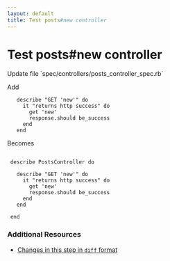 ```yaml
---
layout: default
title: Test posts#new controller
---
```


<h1 id="main">Test posts#new controller</h1>
Update file `spec/controllers/posts_controller_spec.rb`

Add
<pre><code>   describe &quot;GET &#39;new&#39;&quot; do
     it &quot;returns http success&quot; do
       get &#39;new&#39;
       response.should be_success
     end
   end</code></pre>


Becomes
<pre><code> 
 describe PostsController do
 
   describe &quot;GET &#39;new&#39;&quot; do
     it &quot;returns http success&quot; do
       get &#39;new&#39;
       response.should be_success
     end
   end
 
 end
</code></pre>



### Additional Resources

* [Changes in this step in `diff` format](https://github.com/stevenhallen/rails_getting_started_bdd/commit/f146d830559f018de9f0ba25843c82a551a01913)

